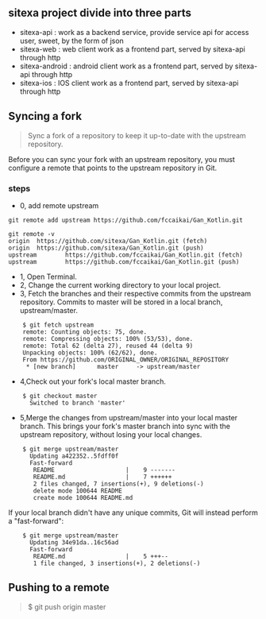 ##  sitexa project divide into three parts

-   sitexa-api : work as a backend service, provide service api for access user, sweet, by the form of json
-   sitexa-web : web client work as a frontend part, served by sitexa-api through http
-   sitexa-android : android client work as a frontend part, served by sitexa-api through http
-   sitexa-ios : IOS client work as a frontend part, served by sitexa-api through http

## Syncing a fork

> Sync a fork of a repository to keep it up-to-date with the upstream repository.

Before you can sync your fork with an upstream repository, you must configure a remote that points to the upstream repository in Git.

### steps

-   0, add remote upstream
``` 
git remote add upstream https://github.com/fccaikai/Gan_Kotlin.git

git remote -v
origin  https://github.com/sitexa/Gan_Kotlin.git (fetch)
origin  https://github.com/sitexa/Gan_Kotlin.git (push)
upstream        https://github.com/fccaikai/Gan_Kotlin.git (fetch)
upstream        https://github.com/fccaikai/Gan_Kotlin.git (push)
```
-   1, Open Terminal.
-   2, Change the current working directory to your local project.
-   3, Fetch the branches and their respective commits from the upstream repository. Commits to master will be stored in a local branch, upstream/master.
```
    $ git fetch upstream
    remote: Counting objects: 75, done.
    remote: Compressing objects: 100% (53/53), done.
    remote: Total 62 (delta 27), reused 44 (delta 9)
    Unpacking objects: 100% (62/62), done.
    From https://github.com/ORIGINAL_OWNER/ORIGINAL_REPOSITORY
     * [new branch]      master     -> upstream/master
```

-   4,Check out your fork's local master branch.
```
    $ git checkout master
      Switched to branch 'master'
```
-   5,Merge the changes from upstream/master into your local master branch. This brings your fork's master branch into sync with the upstream repository, without losing your local changes.
``` 
    $ git merge upstream/master
      Updating a422352..5fdff0f
      Fast-forward
       README                    |    9 -------
       README.md                 |    7 ++++++
       2 files changed, 7 insertions(+), 9 deletions(-)
       delete mode 100644 README
       create mode 100644 README.md
```

If your local branch didn't have any unique commits, Git will instead perform a "fast-forward":
```
    $ git merge upstream/master
      Updating 34e91da..16c56ad
      Fast-forward
       README.md                 |    5 +++--
       1 file changed, 3 insertions(+), 2 deletions(-)
```

##  Pushing to a remote

>   $ git push  origin master
